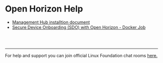 # Open Horizon Help
- [Management Hub installtion document](./management-hub/README.md)
- [Secure Device Onboarding (SDO) with Open Horizon - Docker Job](./sdo-docker-job/README.md)

<br/>
<br/>
<hr/>

For help and support you can join official Linux Foundation chat rooms [here.](https://app.element.io/#/room/#open-horizon-mgmt-hub:chat.lfx.linuxfoundation.org/$DAR7eLdBNjUBSdttmBk-EOa-Lj9u7CQanTHhNTpZnpE)